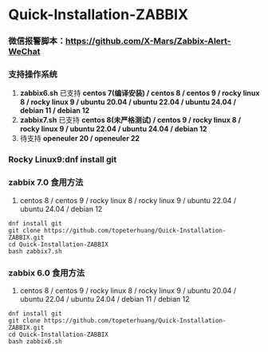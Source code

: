 # Quick-Installation-ZABBIX

### 微信报警脚本：https://github.com/X-Mars/Zabbix-Alert-WeChat

### 支持操作系统
1. **zabbix6.sh** 已支持 **centos 7(编译安装) / centos 8 / centos 9 / rocky linux 8 / rocky linux 9 / ubuntu 20.04 / ubuntu 22.04 / ubuntu 24.04 / debian 11 / debian 12**
2. **zabbix7.sh** 已支持 **centos 8(未严格测试) / centos 9 / rocky linux 8 / rocky linux 9 / ubuntu 22.04 / ubuntu 24.04 / debian 12**
3. 待支持 **openeuler 20 / openeuler 22**

### Rocky Linux9:dnf install git

### zabbix 7.0 食用方法
1. centos 8 / centos 9 / rocky linux 8 / rocky linux 9 / ubuntu 22.04 / ubuntu 24.04 / debian 12
```shell
dnf install git
git clone https://github.com/topeterhuang/Quick-Installation-ZABBIX.git
cd Quick-Installation-ZABBIX
bash zabbix7.sh
```

### zabbix 6.0 食用方法
1. centos 8 / centos 9 / rocky linux 8 / rocky linux 9 / ubuntu 20.04 / ubuntu 22.04 / ubuntu 24.04 / debian 11 / debian 12
```shell
dnf install git
git clone https://github.com/topeterhuang/Quick-Installation-ZABBIX.git
cd Quick-Installation-ZABBIX
bash zabbix6.sh
```

